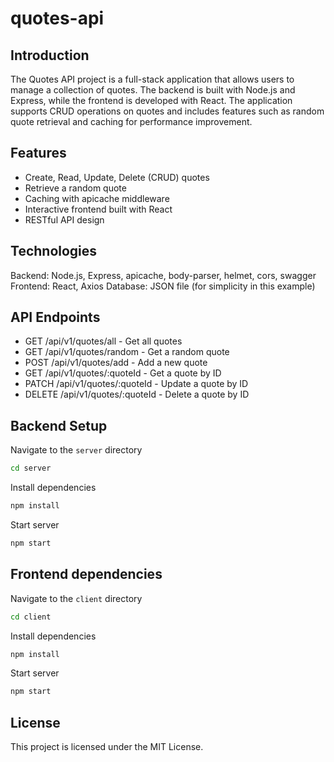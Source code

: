 # quotes-api

## Introduction
The Quotes API project is a full-stack application that allows users to manage a collection of quotes.
The backend is built with Node.js and Express, while the frontend is developed with React.
The application supports CRUD operations on quotes and includes features such as random quote retrieval and caching for performance improvement.

## Features
- Create, Read, Update, Delete (CRUD) quotes
- Retrieve a random quote
- Caching with apicache middleware
- Interactive frontend built with React
- RESTful API design

## Technologies
Backend: Node.js, Express, apicache, body-parser, helmet, cors, swagger
Frontend: React, Axios
Database: JSON file (for simplicity in this example)

## API Endpoints
- GET /api/v1/quotes/all - Get all quotes
- GET /api/v1/quotes/random - Get a random quote
- POST /api/v1/quotes/add - Add a new quote
- GET /api/v1/quotes/:quoteId - Get a quote by ID
- PATCH /api/v1/quotes/:quoteId - Update a quote by ID
- DELETE /api/v1/quotes/:quoteId - Delete a quote by ID

## Backend Setup

Navigate to the `server` directory

```bash
cd server
```

Install dependencies

```bash
npm install
```

Start server

```bash
npm start
```

## Frontend dependencies

Navigate to the `client` directory

```bash
cd client
```

Install dependencies

```bash
npm install
```

Start server

```bash
npm start
```

## License

This project is licensed under the MIT License.